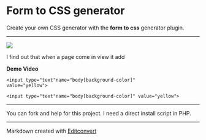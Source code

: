 # Form to CSS generator

Create your own CSS generator with the **form to css** generator plugin.

* * *

![](https://raw.githubusercontent.com/onigetoc/Form-To-CSS---jQuery-Plugin-form-to-CSS-generator/master/screenshot1.png)  

I find out that when a page come in view it add 

**Demo Video**

<code><input type="text"name="body[background-color]" value="yellow"></code>

`<input type="text"name="body[background-color]" value="yellow">`  

* * *

You can fork and help for this project. I need a direct install script in PHP.

* * *

Markdown created with [Editconvert](http://editconvert.com/)
